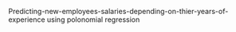 Predicting-new-employees-salaries-depending-on-thier-years-of-experience using polonomial regression 
